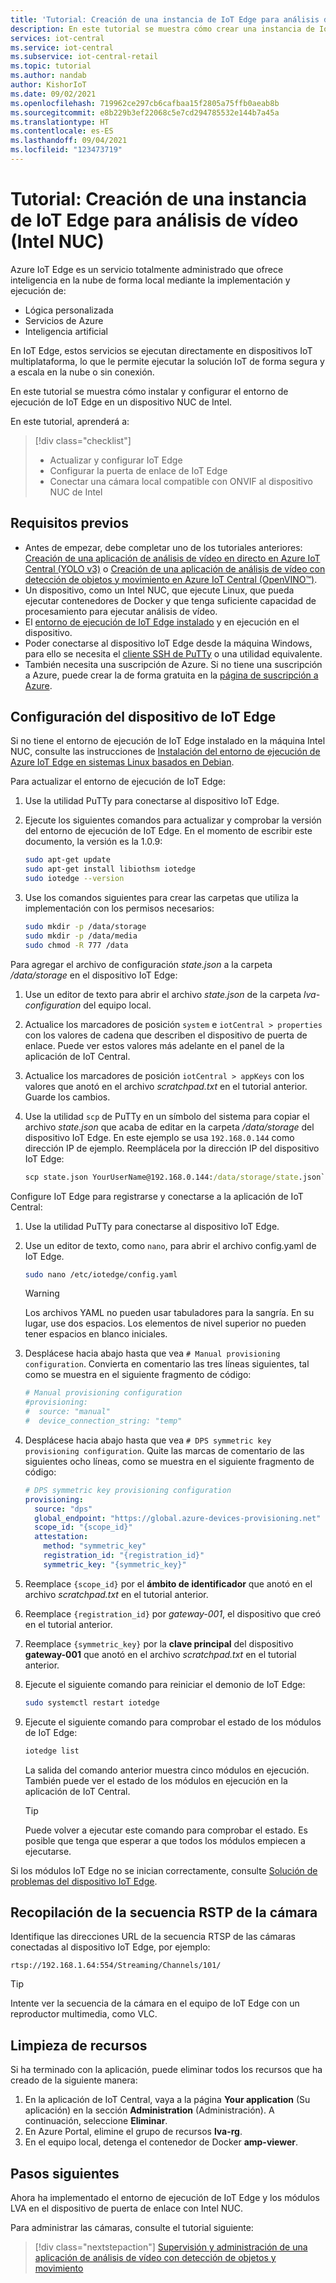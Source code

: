 ```yaml
---
title: 'Tutorial: Creación de una instancia de IoT Edge para análisis de vídeo en Azure IoT Central (Intel NUC)'
description: En este tutorial se muestra cómo crear una instancia de IoT Edge para análisis de vídeo con la plantilla de aplicación de análisis de vídeo con detección de objetos y movimiento.
services: iot-central
ms.service: iot-central
ms.subservice: iot-central-retail
ms.topic: tutorial
ms.author: nandab
author: KishorIoT
ms.date: 09/02/2021
ms.openlocfilehash: 719962ce297cb6cafbaa15f2805a75ffb0aeab8b
ms.sourcegitcommit: e8b229b3ef22068c5e7cd294785532e144b7a45a
ms.translationtype: HT
ms.contentlocale: es-ES
ms.lasthandoff: 09/04/2021
ms.locfileid: "123473719"
---
```

# <a name="tutorial-create-an-iot-edge-instance-for-video-analytics-intel-nuc"></a>Tutorial: Creación de una instancia de IoT Edge para análisis de vídeo (Intel NUC)

Azure IoT Edge es un servicio totalmente administrado que ofrece inteligencia en la nube de forma local mediante la implementación y ejecución de:

* Lógica personalizada
* Servicios de Azure
* Inteligencia artificial

En IoT Edge, estos servicios se ejecutan directamente en dispositivos IoT multiplataforma, lo que le permite ejecutar la solución IoT de forma segura y a escala en la nube o sin conexión.

En este tutorial se muestra cómo instalar y configurar el entorno de ejecución de IoT Edge en un dispositivo NUC de Intel.

En este tutorial, aprenderá a:
> [!div class="checklist"]
> * Actualizar y configurar IoT Edge
> * Configurar la puerta de enlace de IoT Edge
> * Conectar una cámara local compatible con ONVIF al dispositivo NUC de Intel

## <a name="prerequisites"></a>Requisitos previos

* Antes de empezar, debe completar uno de los tutoriales anteriores: [Creación de una aplicación de análisis de vídeo en directo en Azure IoT Central (YOLO v3)](./tutorial-video-analytics-create-app-yolo-v3.md) o [Creación de una aplicación de análisis de vídeo con detección de objetos y movimiento en Azure IoT Central (OpenVINO&trade;)](tutorial-video-analytics-create-app-openvino.md).
* Un dispositivo, como un Intel NUC, que ejecute Linux, que pueda ejecutar contenedores de Docker y que tenga suficiente capacidad de procesamiento para ejecutar análisis de vídeo.
* El [entorno de ejecución de IoT Edge instalado](../../iot-edge/how-to-install-iot-edge.md) y en ejecución en el dispositivo.
* Poder conectarse al dispositivo IoT Edge desde la máquina Windows, para ello se necesita el [cliente SSH de PuTTy](https://www.chiark.greenend.org.uk/~sgtatham/putty/latest.html) o una utilidad equivalente.
* También necesita una suscripción de Azure. Si no tiene una suscripción a Azure, puede crear la de forma gratuita en la [página de suscripción a Azure](https://aka.ms/createazuresubscription).

## <a name="configure-the-iot-edge-device"></a>Configuración del dispositivo de IoT Edge

Si no tiene el entorno de ejecución de IoT Edge instalado en la máquina Intel NUC, consulte las instrucciones de [Instalación del entorno de ejecución de Azure IoT Edge en sistemas Linux basados en Debian](../../iot-edge/how-to-install-iot-edge.md).

Para actualizar el entorno de ejecución de IoT Edge:

1. Use la utilidad PuTTy para conectarse al dispositivo IoT Edge.

1. Ejecute los siguientes comandos para actualizar y comprobar la versión del entorno de ejecución de IoT Edge. En el momento de escribir este documento, la versión es la 1.0.9:

    ```bash
    sudo apt-get update
    sudo apt-get install libiothsm iotedge
    sudo iotedge --version
    ```

1. Use los comandos siguientes para crear las carpetas que utiliza la implementación con los permisos necesarios:

    ```bash
    sudo mkdir -p /data/storage
    sudo mkdir -p /data/media
    sudo chmod -R 777 /data
    ```

Para agregar el archivo de configuración *state.json* a la carpeta */data/storage* en el dispositivo IoT Edge:

1. Use un editor de texto para abrir el archivo *state.json* de la carpeta *lva-configuration* del equipo local.

1. Actualice los marcadores de posición `system` e `iotCentral > properties` con los valores de cadena que describen el dispositivo de puerta de enlace. Puede ver estos valores más adelante en el panel de la aplicación de IoT Central.

1. Actualice los marcadores de posición `iotCentral > appKeys` con los valores que anotó en el archivo *scratchpad.txt* en el tutorial anterior. Guarde los cambios.

1. Use la utilidad `scp` de PuTTy en un símbolo del sistema para copiar el archivo *state.json* que acaba de editar en la carpeta */data/storage* del dispositivo IoT Edge. En este ejemplo se usa `192.168.0.144` como dirección IP de ejemplo. Reemplácela por la dirección IP del dispositivo IoT Edge:

    ```cmd
    scp state.json YourUserName@192.168.0.144:/data/storage/state.json`
    ```

Configure IoT Edge para registrarse y conectarse a la aplicación de IoT Central:

1. Use la utilidad PuTTy para conectarse al dispositivo IoT Edge.

1. Use un editor de texto, como `nano`, para abrir el archivo config.yaml de IoT Edge.

    ```bash
    sudo nano /etc/iotedge/config.yaml
    ```

    > [!WARNING]
    > Los archivos YAML no pueden usar tabuladores para la sangría. En su lugar, use dos espacios. Los elementos de nivel superior no pueden tener espacios en blanco iniciales.

1. Desplácese hacia abajo hasta que vea `# Manual provisioning configuration`. Convierta en comentario las tres líneas siguientes, tal como se muestra en el siguiente fragmento de código:

    ```yaml
    # Manual provisioning configuration
    #provisioning:
    #  source: "manual"
    #  device_connection_string: "temp"
    ```

1. Desplácese hacia abajo hasta que vea `# DPS symmetric key provisioning configuration`. Quite las marcas de comentario de las siguientes ocho líneas, como se muestra en el siguiente fragmento de código:

    ```yaml
    # DPS symmetric key provisioning configuration
    provisioning:
      source: "dps"
      global_endpoint: "https://global.azure-devices-provisioning.net"
      scope_id: "{scope_id}"
      attestation:
        method: "symmetric_key"
        registration_id: "{registration_id}"
        symmetric_key: "{symmetric_key}"
    ```

1. Reemplace `{scope_id}` por el **ámbito de identificador** que anotó en el archivo *scratchpad.txt* en el tutorial anterior.

1. Reemplace `{registration_id}` por *gateway-001*, el dispositivo que creó en el tutorial anterior.

1. Reemplace `{symmetric_key}` por la **clave principal** del dispositivo **gateway-001** que anotó en el archivo *scratchpad.txt* en el tutorial anterior.

1. Ejecute el siguiente comando para reiniciar el demonio de IoT Edge:

    ```bash
    sudo systemctl restart iotedge
    ```

1. Ejecute el siguiente comando para comprobar el estado de los módulos de IoT Edge:

    ```bash
    iotedge list
    ```

    La salida del comando anterior muestra cinco módulos en ejecución. También puede ver el estado de los módulos en ejecución en la aplicación de IoT Central.

    > [!TIP]
    > Puede volver a ejecutar este comando para comprobar el estado. Es posible que tenga que esperar a que todos los módulos empiecen a ejecutarse.

Si los módulos IoT Edge no se inician correctamente, consulte [Solución de problemas del dispositivo IoT Edge](../../iot-edge/troubleshoot.md).

## <a name="collect-the-rtsp-stream-from-your-camera"></a>Recopilación de la secuencia RSTP de la cámara

Identifique las direcciones URL de la secuencia RTSP de las cámaras conectadas al dispositivo IoT Edge, por ejemplo:

`rtsp://192.168.1.64:554/Streaming/Channels/101/`

> [!TIP]
> Intente ver la secuencia de la cámara en el equipo de IoT Edge con un reproductor multimedia, como VLC.

## <a name="clean-up-resources"></a>Limpieza de recursos

Si ha terminado con la aplicación, puede eliminar todos los recursos que ha creado de la siguiente manera:

1. En la aplicación de IoT Central, vaya a la página **Your application** (Su aplicación) en la sección **Administration** (Administración). A continuación, seleccione **Eliminar**.
1. En Azure Portal, elimine el grupo de recursos **lva-rg**.
1. En el equipo local, detenga el contenedor de Docker **amp-viewer**.

## <a name="next-steps"></a>Pasos siguientes

Ahora ha implementado el entorno de ejecución de IoT Edge y los módulos LVA en el dispositivo de puerta de enlace con Intel NUC.

Para administrar las cámaras, consulte el tutorial siguiente:

> [!div class="nextstepaction"]
> [Supervisión y administración de una aplicación de análisis de vídeo con detección de objetos y movimiento](./tutorial-video-analytics-manage.md)